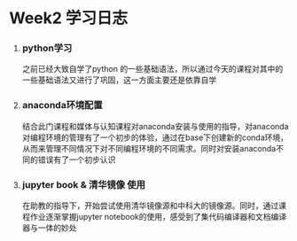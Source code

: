 # Week2 学习日志

1. ### python学习

   之前已经大致自学了python 的一些基础语法，所以通过今天的课程对其中的一些基础语法又进行了巩固，这一方面主要还是依靠自学

2. ### anaconda环境配置

   结合此门课程和媒体与认知课程对anaconda安装与使用的指导，对anaconda对编程环境的管理有了一个初步的体验，通过在base下创建新的conda环境，从而来管理不同情况下对不同编程环境的不同需求。同时对安装anaconda不同的错误有了一个初步认识

3. ### jupyter book & 清华镜像 使用

   在助教的指导下，开始尝试使用清华镜像源和中科大的镜像源。同时，通过课程作业逐渐掌握jupyter notebook的使用，感受到了集代码编译器和文档编译器与一体的妙处
